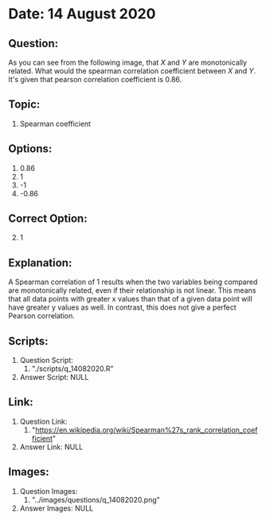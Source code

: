 # Date: 14 August 2020

## Question:
As you can see from the following image, that $X$ and $Y$ are monotonically related. What would the spearman correlation coefficient between $X$ and $Y$. It's given that pearson correlation coefficient is 0.86.

## Topic:
1. Spearman coefficient

## Options:
1. 0.86
2. 1
3. -1
4. -0.86

## Correct Option:
2. 1

## Explanation:
A Spearman correlation of 1 results when the two variables being compared are monotonically related, even if their relationship is not linear. This means that all data points with greater x values than that of a given data point will have greater y values as well. In contrast, this does not give a perfect Pearson correlation.

## Scripts:
1. Question Script:
   1. "./scripts/q_14082020.R"
2. Answer Script: NULL

## Link:
1. Question Link:
   1. "https://en.wikipedia.org/wiki/Spearman%27s_rank_correlation_coefficient"
2. Answer Link: NULL

## Images:
1. Question Images: 
   1. "../images/questions/q_14082020.png"
2. Answer Images: NULL
